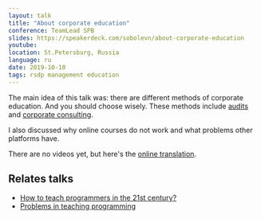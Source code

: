 ```yaml
---
layout: talk
title: "About corporate education"
conference: TeamLead SPB
slides: https://speakerdeck.com/sobolevn/about-corporate-education
youtube:
location: St.Petersburg, Russia
language: ru
date: 2019-10-10
tags: rsdp management education
---
```


The main idea of this talk was: there are different methods of corporate education. And you should choose wisely.
These methods include [audits](https://wemake.services/meta/rsdp/audits/) and [corporate consulting](https://drylabs.io).

I also discussed why online courses do not work and what problems other platforms have.

There are no videos yet, but here's the [online translation](https://www.youtube.com/watch?v=J65mOFXTpNc).

## Relates talks

- [How to teach programmers in the 21st century?](https://sobolevn.me/talks/knowledge-conf-2019)
- [Problems in teaching programming](https://sobolevn.me/talks/softer-2018)
